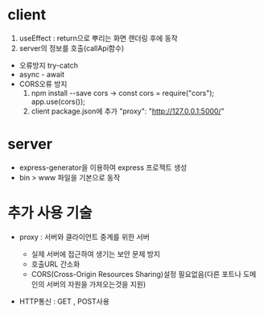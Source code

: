 # client

1. useEffect : return으로 뿌리는 화면 랜더링 후에 동작
2. server의 정보를 호출(callApi함수)

- 오류방지 try-catch
- async - await
- CORS오류 방지
  1. npm install --save cors -> const cors = require("cors"); app.use(cors());
  2. client package.json에 추가 "proxy": "http://127.0.0.1:5000/"

# server

- express-generator을 이용하여 express 프로젝트 생성
- bin > www 파일을 기본으로 동작

# 추가 사용 기술

- proxy : 서버와 클라이언트 중계를 위한 서버

  - 실제 서버에 접근하여 생기는 보안 문제 방지
  - 호출URL 간소화
  - CORS(Cross-Origin Resources Sharing)설정 필요없음(다른 포트나 도메인의 서버의 자원을 가져오는것을 지원)

- HTTP통신 : GET , POST사용
